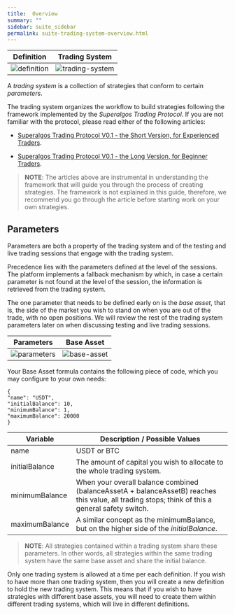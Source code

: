 ```yaml
---
title:  Overview
summary: ""
sidebar: suite_sidebar
permalink: suite-trading-system-overview.html
---
```


| Definition | Trading System |
| :---: | :---: |
| ![definition](https://user-images.githubusercontent.com/13994516/70050815-236dca00-15d0-11ea-9c8d-304edd640c8d.png) | ![trading-system](https://user-images.githubusercontent.com/13994516/70053113-07205c00-15d5-11ea-9618-819cf2e5a0e9.png) |

A *trading system* is a collection of strategies that conform to certain *parameters*.

The trading system organizes the workflow to build strategies following the framework implemented by the _Superalgos Trading Protocol_. If you are not familiar with the protocol, please read either of the following articles:

* [Superalgos Trading Protocol V0.1 - the Short Version, for Experienced Traders](https://medium.com/superalgos/superalgos-protocol-v0-1-the-short-version-for-experienced-traders-86c3fa43f1c0).

* [Superalgos Trading Protocol V0.1 - the Long Version, for Beginner Traders](https://medium.com/superalgos/superalgos-protocol-v0-1-the-long-version-for-beginner-traders-f293f1cc6c13).

> **NOTE**: The articles above are instrumental in understanding the framework that will guide you through the process of creating strategies. The framework is not explained in this guide, therefore, we recommend you go through the article before starting work on your own strategies.

## Parameters

Parameters are both a property of the trading system and of the testing and live trading sessions that engage with the trading system.

Precedence lies with the parameters defined at the level of the sessions. The platform implements a fallback mechanism by which, in case a certain parameter is not found at the level of the session, the information is retrieved from the trading system.

The one parameter that needs to be defined early on is the *base asset*, that is, the side of the market you wish to stand on when you are out of the trade, with no open positions. We will review the rest of the trading system parameters later on when discussing testing and live trading sessions.

| Parameters  | Base Asset |
| :---: | :---: |
| ![parameters](https://user-images.githubusercontent.com/13994516/63508921-3f46d780-c4db-11e9-970d-8d5e2ca5ebe3.png) | ![base-asset](https://user-images.githubusercontent.com/13994516/63638431-0d26a880-c688-11e9-84f9-fa1fe5acbdbf.png) |

Your Base Asset formula contains the following piece of code, which you may configure to your own needs:

```
{ 
"name": "USDT",
"initialBalance": 10,
"minimumBalance": 1,
"maximumBalance": 20000
}
```

| Variable | Description / Possible Values |
| --- | --- |
| name | USDT or BTC |
| initialBalance | The amount of capital you wish to allocate to the whole trading system. |
| minimumBalance | When your overall balance combined (balanceAssetA + balanceAssetB) reaches this value, all trading stops; think of this a general safety switch. |
| maximumBalance | A similar concept as the minimumBalance, but on the higher side of the _initialBalance_. |

> **NOTE**: All strategies contained within a trading system share these parameters. In other words, all strategies within the same trading system have the same base asset and share the initial balance.

Only one trading system is allowed at a time per each definition. If you wish to have more than one trading system, then you will create a new definition to hold the new trading system. This means that if you wish to have strategies with different base assets, you will need to create them within different trading systems, which will live in different definitions.
